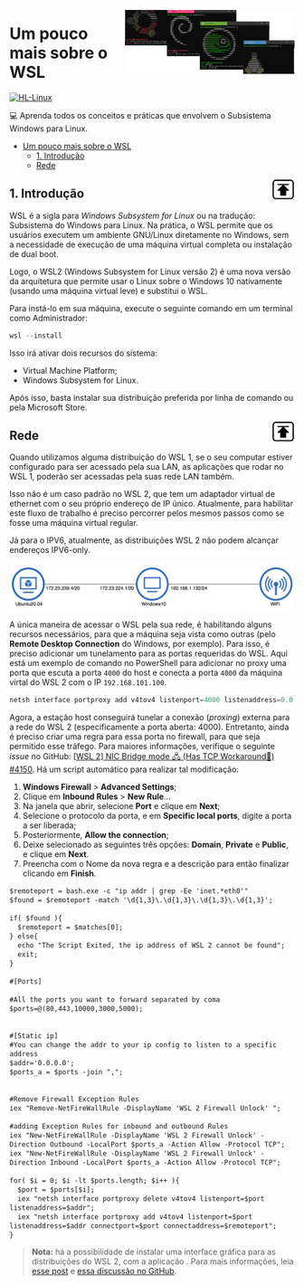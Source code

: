 <!-- LOGO DIREITO -->
<a href="#um-pouco-mais-sobre-o-wsl"><img width="300px" src="../../Images/wsl.png" align="right" /></a>

# Um pouco mais sobre o WSL

<p align="left">
  <a href="https://github.com/JonathanTSilva/HL-Windows">
    <img src="https://img.shields.io/static/v1?label=HomeLab&message=Windows&color=blue&logo=windows&logoColor=white&labelColor=grey&style=flat" alt="HL-Linux">
  </a>
</p>

💻 Aprenda todos os conceitos e práticas que envolvem o Subsistema Windows para Linux.

<!-- SUMÁRIO -->
- [Um pouco mais sobre o WSL](#um-pouco-mais-sobre-o-wsl)
  - [1. Introdução](#1-introdução)
  - [Rede](#rede)

<!-- VOLTAR AO INÍCIO -->
<a href="#"><img width="40px" src="https://github.com/JonathanTSilva/JonathanTSilva/blob/main/Images/back-to-top.png" align="right" /></a>

## 1. Introdução

WSL é a sigla para *Windows Subsystem for Linux*  ou na tradução: Subsistema do Windows para Linux. Na prática, o WSL permite que os usuários executem um ambiente GNU/Linux diretamente no Windows, sem a necessidade de execução de uma máquina virtual completa ou instalação de dual boot.

Logo, o WSL2 (Windows Subsystem for Linux versão 2) é uma nova versão da arquitetura que permite usar o Linux sobre o Windows 10 nativamente (usando uma máquina virtual leve) e substitui o WSL.

Para instá-lo em sua máquina, execute o seguinte comando em um terminal como Administrador:

```powershell
wsl --install
```

Isso irá ativar dois recursos do sistema:

- Virtual Machine Platform;
- Windows Subsystem for Linux.

Após isso, basta instalar sua distribuição preferida por linha de comando ou pela Microsoft Store.

<!-- VOLTAR AO INÍCIO -->
<a href="#"><img width="40px" src="https://github.com/JonathanTSilva/JonathanTSilva/blob/main/Images/back-to-top.png" align="right" /></a>

## Rede

Quando utilizamos alguma distribuição do WSL 1, se o seu computar estiver configurado para ser acessado pela sua LAN, as aplicações que rodar no WSL 1, poderão ser acessadas pela suas rede LAN também.

Isso não é um caso padrão no WSL 2, que tem um adaptador virtual de ethernet com o seu próprio endereço de IP único. Atualmente, para habilitar este fluxo de trabalho é preciso percorrer pelos mesmos passos como se fosse uma máquina virtual regular.

Já para o IPV6, atualmente, as distribuições WSL 2 não podem alcançar endereços IPV6-only.

![wslNet01][wslNet01]

A única maneira de acessar o WSL pela sua rede, é habilitando alguns recursos necessários, para que a máquina seja vista como outras (pelo **Remote Desktop Connection** do Windows, por exemplo). Para isso, é preciso adicionar um tunelamento para as portas requeridas do WSL. Aqui está um exemplo de comando no PowerShell para adicionar no proxy uma porta que escuta a porta `4000` do host e conecta a porta `4000` da máquina virtal do WSL 2 com o IP `192.168.101.100`.

```powershell
netsh interface portproxy add v4tov4 listenport=4000 listenaddress=0.0.0.0 connectport=4000 connectaddress=192.168.101.100
```

Agora, a estação host conseguirá tunelar a conexão (*proxing*) externa para a rede do WSL 2 (especificamente a porta aberta: 4000). Entretanto, ainda é preciso criar uma regra para essa porta no firewall, para que seja permitido esse tráfego. Para maiores informações, verifique o seguinte *issue* no GitHub: [[WSL 2] NIC Bridge mode 🖧 (Has TCP Workaround🔨) #4150][3]. Há um script automático para realizar tal modificação:

1. **Windows Firewall** > **Advanced Settings**;
2. Clique em **Inbound Rules** > **New Rule**...
3. Na janela que abrir, selecione **Port** e clique em **Next**;
4. Selecione o protocolo da porta, e em **Specific local ports**, digite a porta a ser liberada;
5. Posteriormente, **Allow the connection**;
6. Deixe selecionado as seguintes três opções: **Domain**, **Private** e **Public**, e clique em **Next**.
7. Preencha com o Nome da nova regra e a descrição para então finalizar clicando em **Finish**.

```shell
$remoteport = bash.exe -c "ip addr | grep -Ee 'inet.*eth0'"
$found = $remoteport -match '\d{1,3}\.\d{1,3}\.\d{1,3}\.\d{1,3}';

if( $found ){
  $remoteport = $matches[0];
} else{
  echo "The Script Exited, the ip address of WSL 2 cannot be found";
  exit;
}

#[Ports]

#All the ports you want to forward separated by coma
$ports=@(80,443,10000,3000,5000);


#[Static ip]
#You can change the addr to your ip config to listen to a specific address
$addr='0.0.0.0';
$ports_a = $ports -join ",";


#Remove Firewall Exception Rules
iex "Remove-NetFireWallRule -DisplayName 'WSL 2 Firewall Unlock' ";

#adding Exception Rules for inbound and outbound Rules
iex "New-NetFireWallRule -DisplayName 'WSL 2 Firewall Unlock' -Direction Outbound -LocalPort $ports_a -Action Allow -Protocol TCP";
iex "New-NetFireWallRule -DisplayName 'WSL 2 Firewall Unlock' -Direction Inbound -LocalPort $ports_a -Action Allow -Protocol TCP";

for( $i = 0; $i -lt $ports.length; $i++ ){
  $port = $ports[$i];
  iex "netsh interface portproxy delete v4tov4 listenport=$port listenaddress=$addr";
  iex "netsh interface portproxy add v4tov4 listenport=$port listenaddress=$addr connectport=$port connectaddress=$remoteport";
}
```

>**Nota:** há a possibilidade de instalar uma interface gráfica para as distribuições do WSL 2, com a aplicação . Para mais informações, leia [esse post][1] e [essa discussão no GitHub][2].

<!-- MARKDOWN LINKS -->
<!-- SITES -->
[1]: https://medium.com/@japheth.yates/the-complete-wsl2-gui-setup-2582828f4577
[2]: https://github.com/microsoft/WSL/issues/4619
[3]: https://github.com/microsoft/WSL/issues/4150

<!-- IMAGES -->
[wslNet01]: ../../Images/wsl-net01.png
